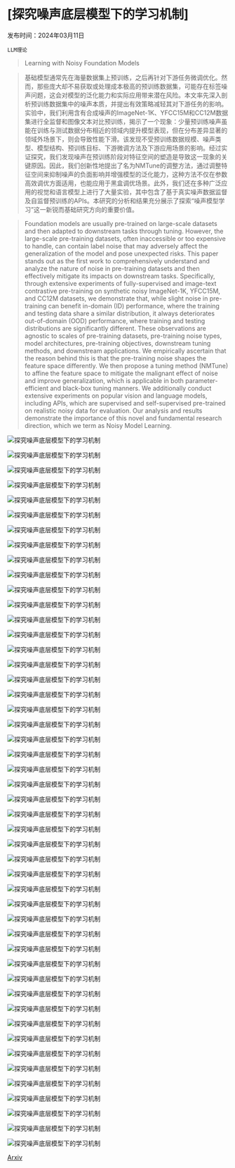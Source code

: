 # [探究噪声底层模型下的学习机制]

发布时间：2024年03月11日

`LLM理论`

> Learning with Noisy Foundation Models

> 基础模型通常先在海量数据集上预训练，之后再针对下游任务微调优化。然而，那些庞大却不易获取或处理成本极高的预训练数据集，可能存在标签噪声问题，这会对模型的泛化能力和实际应用带来潜在风险。本文率先深入剖析预训练数据集中的噪声本质，并提出有效策略减轻其对下游任务的影响。实验中，我们利用含有合成噪声的ImageNet-1K、YFCC15M和CC12M数据集进行全监督和图像文本对比预训练，揭示了一个现象：少量预训练噪声虽能在训练与测试数据分布相近的领域内提升模型表现，但在分布差异显著的领域外场景下，则会导致性能下滑。该发现不受预训练数据规模、噪声类型、模型结构、预训练目标、下游微调方法及下游应用场景的影响。经过实证探究，我们发现噪声在预训练阶段对特征空间的塑造是导致这一现象的关键原因。因此，我们创新性地提出了名为NMTune的调整方法，通过调整特征空间来抑制噪声的负面影响并增强模型的泛化能力，这种方法不仅在参数高效调优方面适用，也能应用于黑盒调优场景。此外，我们还在多种广泛应用的视觉和语言模型上进行了大量实验，其中包含了基于真实噪声数据监督及自监督预训练的APIs。本研究的分析和结果充分展示了探索“噪声模型学习”这一新锐而基础研究方向的重要价值。

> Foundation models are usually pre-trained on large-scale datasets and then adapted to downstream tasks through tuning. However, the large-scale pre-training datasets, often inaccessible or too expensive to handle, can contain label noise that may adversely affect the generalization of the model and pose unexpected risks. This paper stands out as the first work to comprehensively understand and analyze the nature of noise in pre-training datasets and then effectively mitigate its impacts on downstream tasks. Specifically, through extensive experiments of fully-supervised and image-text contrastive pre-training on synthetic noisy ImageNet-1K, YFCC15M, and CC12M datasets, we demonstrate that, while slight noise in pre-training can benefit in-domain (ID) performance, where the training and testing data share a similar distribution, it always deteriorates out-of-domain (OOD) performance, where training and testing distributions are significantly different. These observations are agnostic to scales of pre-training datasets, pre-training noise types, model architectures, pre-training objectives, downstream tuning methods, and downstream applications. We empirically ascertain that the reason behind this is that the pre-training noise shapes the feature space differently. We then propose a tuning method (NMTune) to affine the feature space to mitigate the malignant effect of noise and improve generalization, which is applicable in both parameter-efficient and black-box tuning manners. We additionally conduct extensive experiments on popular vision and language models, including APIs, which are supervised and self-supervised pre-trained on realistic noisy data for evaluation. Our analysis and results demonstrate the importance of this novel and fundamental research direction, which we term as Noisy Model Learning.

![探究噪声底层模型下的学习机制](../../../paper_images/2403.06869/x1.png)

![探究噪声底层模型下的学习机制](../../../paper_images/2403.06869/x2.png)

![探究噪声底层模型下的学习机制](../../../paper_images/2403.06869/x3.png)

![探究噪声底层模型下的学习机制](../../../paper_images/2403.06869/x4.png)

![探究噪声底层模型下的学习机制](../../../paper_images/2403.06869/x5.png)

![探究噪声底层模型下的学习机制](../../../paper_images/2403.06869/x6.png)

![探究噪声底层模型下的学习机制](../../../paper_images/2403.06869/x7.png)

![探究噪声底层模型下的学习机制](../../../paper_images/2403.06869/x8.png)

![探究噪声底层模型下的学习机制](../../../paper_images/2403.06869/x9.png)

![探究噪声底层模型下的学习机制](../../../paper_images/2403.06869/x10.png)

![探究噪声底层模型下的学习机制](../../../paper_images/2403.06869/x11.png)

![探究噪声底层模型下的学习机制](../../../paper_images/2403.06869/x12.png)

![探究噪声底层模型下的学习机制](../../../paper_images/2403.06869/x13.png)

![探究噪声底层模型下的学习机制](../../../paper_images/2403.06869/x14.png)

![探究噪声底层模型下的学习机制](../../../paper_images/2403.06869/x15.png)

![探究噪声底层模型下的学习机制](../../../paper_images/2403.06869/x16.png)

![探究噪声底层模型下的学习机制](../../../paper_images/2403.06869/x17.png)

![探究噪声底层模型下的学习机制](../../../paper_images/2403.06869/x18.png)

![探究噪声底层模型下的学习机制](../../../paper_images/2403.06869/x19.png)

![探究噪声底层模型下的学习机制](../../../paper_images/2403.06869/x20.png)

![探究噪声底层模型下的学习机制](../../../paper_images/2403.06869/x21.png)

![探究噪声底层模型下的学习机制](../../../paper_images/2403.06869/x22.png)

![探究噪声底层模型下的学习机制](../../../paper_images/2403.06869/x23.png)

![探究噪声底层模型下的学习机制](../../../paper_images/2403.06869/x24.png)

![探究噪声底层模型下的学习机制](../../../paper_images/2403.06869/x25.png)

![探究噪声底层模型下的学习机制](../../../paper_images/2403.06869/x26.png)

![探究噪声底层模型下的学习机制](../../../paper_images/2403.06869/x27.png)

![探究噪声底层模型下的学习机制](../../../paper_images/2403.06869/x28.png)

![探究噪声底层模型下的学习机制](../../../paper_images/2403.06869/x29.png)

![探究噪声底层模型下的学习机制](../../../paper_images/2403.06869/x30.png)

![探究噪声底层模型下的学习机制](../../../paper_images/2403.06869/x31.png)

![探究噪声底层模型下的学习机制](../../../paper_images/2403.06869/x32.png)

![探究噪声底层模型下的学习机制](../../../paper_images/2403.06869/x33.png)

![探究噪声底层模型下的学习机制](../../../paper_images/2403.06869/x34.png)

![探究噪声底层模型下的学习机制](../../../paper_images/2403.06869/x35.png)

![探究噪声底层模型下的学习机制](../../../paper_images/2403.06869/x36.png)

![探究噪声底层模型下的学习机制](../../../paper_images/2403.06869/x37.png)

![探究噪声底层模型下的学习机制](../../../paper_images/2403.06869/x38.png)

![探究噪声底层模型下的学习机制](../../../paper_images/2403.06869/x39.png)

![探究噪声底层模型下的学习机制](../../../paper_images/2403.06869/x40.png)

![探究噪声底层模型下的学习机制](../../../paper_images/2403.06869/x41.png)

![探究噪声底层模型下的学习机制](../../../paper_images/2403.06869/x42.png)

![探究噪声底层模型下的学习机制](../../../paper_images/2403.06869/x43.png)

![探究噪声底层模型下的学习机制](../../../paper_images/2403.06869/x44.png)

![探究噪声底层模型下的学习机制](../../../paper_images/2403.06869/x45.png)

![探究噪声底层模型下的学习机制](../../../paper_images/2403.06869/x46.png)

![探究噪声底层模型下的学习机制](../../../paper_images/2403.06869/x47.png)

![探究噪声底层模型下的学习机制](../../../paper_images/2403.06869/x48.png)

[Arxiv](https://arxiv.org/abs/2403.06869)